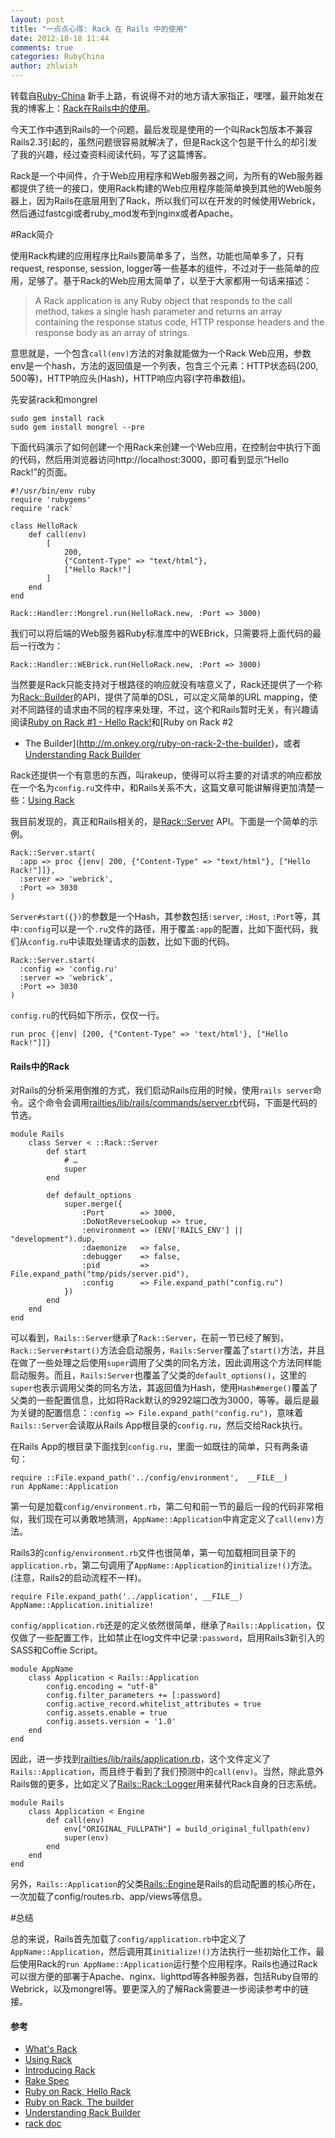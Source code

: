 ```yaml
---
layout: post
title: "一点点心得: Rack 在 Rails 中的使用"
date: 2012-10-18 11:44
comments: true
categories: RubyChina
author: zhlwish
---
```

转载自[Ruby-China](http://ruby-china.org/topics/4840)
新手上路，有说得不对的地方请大家指正，嘿嘿，最开始发在我的博客上：[Rack在Rails中的使用](http://www.zhlwish.com/2012/08/01/rails-rack/)。

今天工作中遇到Rails的一个问题，最后发现是使用的一个叫Rack包版本不兼容Rails2.3引起的，虽然问题很容易就解决了，但是Rack这个包是干什么的却引发了我的兴趣，经过查资料阅读代码，写了这篇博客。

Rack是一个中间件，介于Web应用程序和Web服务器之间，为所有的Web服务器都提供了统一的接口，使用Rack构建的Web应用程序能简单换到其他的Web服务器上，因为Rails在底层用到了Rack，所以我们可以在开发的时候使用Webrick，然后通过fastcgi或者ruby\_mod发布到nginx或者Apache。

\#Rack简介

使用Rack构建的应用程序比Rails要简单多了，当然，功能也简单多了，只有request,
response, session,
logger等一些基本的组件，不过对于一些简单的应用，足够了。基于Rack的Web应用太简单了，以至于大家都用一句话来描述：

> A Rack application is any Ruby object that responds to the call
> method, takes a single hash parameter and returns an array containing
> the response status code, HTTP response headers and the response body
> as an array of strings.

意思就是，一个包含`call(env)`方法的对象就能做为一个Rack
Web应用，参数env是一个hash，方法的返回值是一个列表，包含三个元素：HTTP状态码(200,
500等)，HTTP响应头(Hash)，HTTP响应内容(字符串数组)。

先安装rack和mongrel

    sudo gem install rack
    sudo gem install mongrel --pre

下面代码演示了如何创建一个用Rack来创建一个Web应用，在控制台中执行下面的代码，然后用浏览器访问http://localhost:3000，即可看到显示“Hello
Rack!”的页面。

    #!/usr/bin/env ruby
    require 'rubygems'
    require 'rack'

    class HelloRack
        def call(env)
            [
                200,
                {"Content-Type" => "text/html"},
                ["Hello Rack!"]
            ]
        end
    end

    Rack::Handler::Mongrel.run(HelloRack.new, :Port => 3000)

我们可以将后端的Web服务器Ruby标准库中的WEBrick，只需要将上面代码的最后一行改为：

    Rack::Handler::WEBrick.run(HelloRack.new, :Port => 3000)

当然要是Rack只能支持对于根路径的响应就没有啥意义了，Rack还提供了一个称为[Rack::Builder](http://rack.rubyforge.org/doc/Rack/Builder.html)的API，提供了简单的DSL，可以定义简单的URL
mapping，使对不同路径的请求由不同的程序来处理，不过，这个和Rails暂时无关，有兴趣请阅读[Ruby
on Rack \#1 - Hello
Rack!](http://m.onkey.org/ruby-on-rack-1-hello-rack)和[Ruby on Rack \#2
- The
Builder](http://m.onkey.org/ruby-on-rack-2-the-builder)，或者[Understanding
Rack
Builder](http://blog.ixti.net/development/ruby/2011/09/03/understanding-rack-builder/)

Rack还提供一个有意思的东西，叫rakeup，使得可以将主要的对请求的响应都放在一个名为`config.ru`文件中，和Rails关系不大，这篇文章可能讲解得更加清楚一些：[Using
Rack](http://ruby.about.com/od/rack/a/Using-Rack.htm)

我目前发现的，真正和Rails相关的，是[Rack::Server](http://rack.rubyforge.org/doc/classes/Rack/Server.html)
API。下面是一个简单的示例。

    Rack::Server.start(
      :app => proc {|env| 200, {"Content-Type" => "text/html"}, ["Hello Rack!"]]},
      :server => 'webrick',
      :Port => 3030
    )

`Server#start({})`的参数是一个Hash，其参数包括`:server`, `:Host`,
`:Port`等，其中`:config`可以是一个`.ru`文件的路径，用于覆盖`:app`的配置，比如下面代码，我们从`config.ru`中读取处理请求的函数，比如下面的代码。

    Rack::Server.start(
      :config => 'config.ru'
      :server => 'webrick',
      :Port => 3030
    )

`config.ru`的代码如下所示，仅仅一行。

    run proc {|env| [200, {"Content-Type" => 'text/html'}, ["Hello Rack!"]]}

#### Rails中的Rack

对Rails的分析采用倒推的方式，我们启动Rails应用的时候，使用`rails server`命令。这个命令会调用[railties/lib/rails/commands/server.rb](https://github.com/rails/rails/blob/master/railties/lib/rails/commands/server.rb)代码，下面是代码的节选。

    module Rails
        class Server < ::Rack::Server
            def start
                # …
                super
            end

            def default_options
                super.merge({
                    :Port        => 3000,
                    :DoNotReverseLookup => true,
                    :environment => (ENV['RAILS_ENV'] || "development").dup,
                    :daemonize   => false,
                    :debugger    => false,
                    :pid         => File.expand_path("tmp/pids/server.pid"),
                    :config      => File.expand_path("config.ru")
                })
            end
        end
    end

可以看到，`Rails::Server`继承了`Rack::Server`，在前一节已经了解到，`Rack::Server#start()`方法会启动服务，`Rails:Server`覆盖了`start()`方法，并且在做了一些处理之后使用`super`调用了父类的同名方法，因此调用这个方法同样能启动服务。而且，`Rails:Server`也覆盖了父类的`default_options()`，这里的`super`也表示调用父类的同名方法，其返回值为Hash，使用`Hash#merge()`覆盖了父类的一些配置信息，比如将Rack默认的9292端口改为3000，等等。最后是最为关键的配置信息：`:config => File.expand_path("config.ru")`，意味着`Rails::Server`会读取从Rails
App根目录的`config.ru`，然后交给Rack执行。

在Rails App的根目录下面找到`config.ru`，里面一如既往的简单，只有两条语句：

    require ::File.expand_path('../config/environment',  __FILE__)
    run AppName::Application

第一句是加载`config/environment.rb`，第二句和前一节的最后一段的代码非常相似，我们现在可以勇敢地猜测，`AppName::Application`中肯定定义了`call(env)`方法。

Rails3的`config/environment.rb`文件也很简单，第一句加载相同目录下的`application.rb`，第二句调用了`AppName::Application`的`initialize!()`方法。(注意，Rails2的启动流程不一样)。

    require File.expand_path('../application', __FILE__)
    AppName::Application.initialize!

`config/application.rb`还是的定义依然很简单，继承了`Rails::Application`，仅仅做了一些配置工作，比如禁止在log文件中记录`:password`，启用Rails3新引入的SASS和Coffie
Script。

    module AppName
        class Application < Rails::Application
            config.encoding = "utf-8"
            config.filter_parameters += [:password]
            config.active_record.whitelist_attributes = true
            config.assets.enable = true
            config.assets.version = '1.0'
        end
    end

因此，进一步找到[railties/lib/rails/application.rb](https://github.com/rails/rails/blob/master/railties/lib/rails/application.rb)，这个文件定义了`Rails::Application`，而且终于看到了我们预测中的`call(env)`。当然，除此意外Rails做的更多，比如定义了[Rails::Rack::Logger](https://github.com/rails/rails/blob/master/railties/lib/rails/rack/logger.rb)用来替代Rack自身的日志系统。

    module Rails
        class Application < Engine
            def call(env)
                env["ORIGINAL_FULLPATH"] = build_original_fullpath(env)
                super(env)
            end
        end
    end

另外，`Rails::Application`的父类[Rails::Engine](https://github.com/rails/rails/blob/master/railties/lib/rails/engine.rb)是Rails的启动配置的核心所在，一次加载了config/routes.rb、app/views等信息。

\#总结

总的来说，Rails首先加载了`config/application.rb`中定义了`AppName::Application`，然后调用其`initialize!()`方法执行一些初始化工作，最后使用Rack的`run AppName::Application`运行整个应用程序。Rails也通过Rack可以很方便的部署于Apache、nginx、lighttpd等各种服务器，包括Ruby自带的Webrick，以及mongrel等。要更深入的了解Rack需要进一步阅读参考中的链接。

#### 参考

-   [What's Rack](http://ruby.about.com/od/rack/a/What-Is-Rack.htm)
-   [Using Rack](http://ruby.about.com/od/rack/a/Using-Rack.htm)
-   [Introducing
    Rack](http://chneukirchen.org/blog/archive/2007/02/introducing-rack.html)
-   [Rake Spec](http://rack.rubyforge.org/doc/SPEC.html)
-   [Ruby on Rack, Hello
    Rack](http://m.onkey.org/ruby-on-rack-1-hello-rack)
-   [Ruby on Rack, The
    builder](http://m.onkey.org/ruby-on-rack-2-the-builder)
-   [Understanding Rack
    Builder](http://blog.ixti.net/development/ruby/2011/09/03/understanding-rack-builder/)
-   [rack doc](http://rack.rubyforge.org/doc/)
